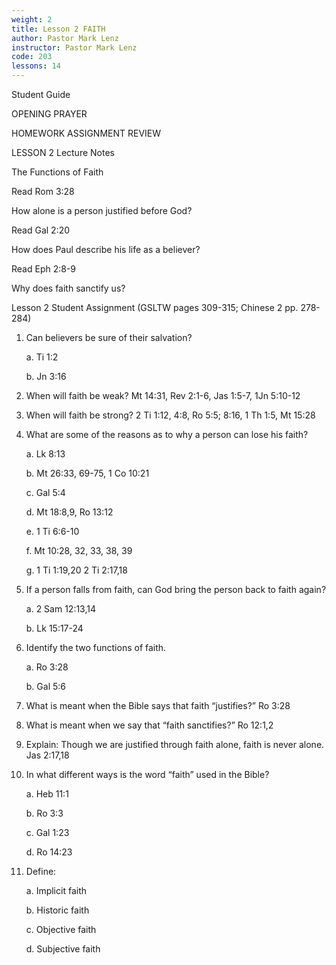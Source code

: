 ```yaml
---
weight: 2
title: Lesson 2 FAITH
author: Pastor Mark Lenz
instructor: Pastor Mark Lenz
code: 203
lessons: 14
---
```

Student Guide

OPENING PRAYER

HOMEWORK ASSIGNMENT REVIEW

LESSON 2 Lecture Notes

The Functions of Faith

Read Rom 3:28

How alone is a person justified before God?

Read Gal 2:20

How does Paul describe his life as a believer?

Read Eph 2:8-9

Why does faith sanctify us?

Lesson 2 Student Assignment (GSLTW pages 309-315; Chinese 2 pp. 278-284)

1. Can believers be sure of their salvation?  

    a. Ti 1:2

    b. Jn 3:16

2. When will faith be weak?  Mt 14:31, Rev 2:1-6, Jas 1:5-7, 1Jn 5:10-12

3. When will faith be strong?  2 Ti 1:12, 4:8, Ro 5:5; 8:16, 1 Th 1:5, Mt 15:28

4. What are some of the reasons as to why a person can lose his faith?

    a. Lk 8:13

    b. Mt 26:33, 69-75, 1 Co 10:21

    c. Gal 5:4

    d. Mt 18:8,9, Ro 13:12

    e. 1 Ti 6:6-10

    f. Mt 10:28, 32, 33, 38, 39

    g. 1 Ti 1:19,20 2 Ti 2:17,18

5. If a person falls from faith, can God bring the person back to faith again?  

    a. 2 Sam 12:13,14

    b. Lk 15:17-24

6. Identify the two functions of faith.

    a. Ro 3:28

    b. Gal 5:6

7. What is meant when the Bible says that faith “justifies?”  Ro 3:28

8. What is meant when we say that “faith sanctifies?”  Ro 12:1,2

9. Explain:   Though we are justified through faith alone, faith is never alone.  Jas 2:17,18

10. In what different ways is the word “faith” used in the Bible?

    a. Heb 11:1

    b. Ro 3:3

    c. Gal 1:23

    d. Ro 14:23

11. Define:

    a.  Implicit faith

    b.  Historic faith

    c.  Objective faith

    d.  Subjective faith
